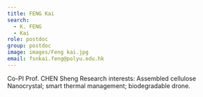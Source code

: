 ```yaml
---
title: FENG Kai
search:
  - K. FENG
  - Kai
role: postdoc
group: postdoc
image: images/Feng kai.jpg
email: fsnkai.feng@polyu.edu.hk
---
```

Co-PI Prof. CHEN Sheng
Research interests: Assembled cellulose Nanocrystal; smart thermal management; biodegradable drone.
